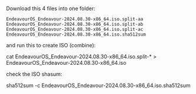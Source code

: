 Download this 4 files into one folder:

    EndeavourOS_Endeavour-2024.08.30-x86_64.iso.split-aa
    EndeavourOS_Endeavour-2024.08.30-x86_64.iso.split-ab
    EndeavourOS_Endeavour-2024.08.30-x86_64.iso.split-ac
    EndeavourOS_Endeavour-2024.08.30-x86_64.iso.sha512sum

and run this to create ISO (combine):

cat EndeavourOS_Endeavour-2024.08.30-x86_64.iso.split-* > EndeavourOS_Endeavour-2024.08.30-x86_64.iso

check the ISO shasum:

sha512sum -c EndeavourOS_Endeavour-2024.08.30-x86_64.iso.sha512sum
